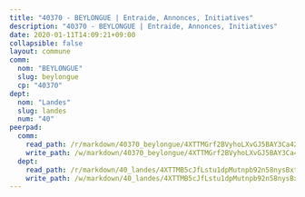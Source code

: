 ```yaml
---
title: "40370 - BEYLONGUE | Entraide, Annonces, Initiatives"
description: "40370 - BEYLONGUE | Entraide, Annonces, Initiatives"
date: 2020-01-11T14:09:21+09:00
collapsible: false
layout: commune
comm:
  nom: "BEYLONGUE"
  slug: beylongue
  cp: "40370"
dept:
  nom: "Landes"
  slug: landes
  num: "40"
peerpad:
  comm:
    read_path: /r/markdown/40370_beylongue/4XTTMGrf2BVyhoLXvGJ5BAY3Ca423zzgzmPv84zb34CjSueEy
    write_path: /w/markdown/40370_beylongue/4XTTMGrf2BVyhoLXvGJ5BAY3Ca423zzgzmPv84zb34CjSueEy-K3TgTdxpRZjk4KxsDV7DujdUiHZxqJbFEXDuqdNa5zYzywH74inSWrUJBxp2U2jsybnjgAfV9684CZSsjFByA5dcpLDC19tRijoxqk5PAFGiqzCKXmeCgrdSRBFtwmS6tB1V1hAd
  dept:
    read_path: /r/markdown/40_landes/4XTTMB5cJfLstu1dpMutnpb92n58nysBxt2LvNHp8iFa2he7h
    write_path: /w/markdown/40_landes/4XTTMB5cJfLstu1dpMutnpb92n58nysBxt2LvNHp8iFa2he7h-K3TgUvrqNj5GqBsxRXbDQxXTucun7uHSVZWT5C8CgQNaESTTE4cfR63JCubPGiKkKruc9dwpRJsb8aWPbJoGCdC5JVr33cPSqpb1rkjpoPrBPEdrj3zMya2yHWSYgr5GG1nyDstK
---
```


